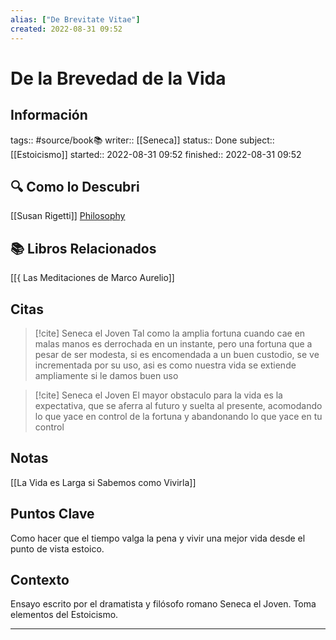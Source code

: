 ```yaml
---
alias: ["De Brevitate Vitae"]
created: 2022-08-31 09:52
---
```

# De la Brevedad de la Vida
## Información
tags:: #source/book📚 
writer:: [[Seneca]]
status:: Done
subject:: [[Estoicismo]]
started:: 2022-08-31 09:52
finished:: 2022-08-31 09:52

## 🔍 Como lo Descubri
[[Susan Rigetti]] [Philosophy](https://www.susanrigetti.com/philosophy)

## 📚 Libros Relacionados
[[{ Las Meditaciones de Marco Aurelio]]

## Citas
> [!cite] Seneca el Joven
> Tal como la amplia fortuna cuando cae en malas manos es derrochada en un instante, pero una fortuna que a pesar de ser modesta, si es encomendada a un buen custodio, se ve incrementada por su uso, asi es como nuestra vida se extiende ampliamente si le damos buen uso

> [!cite] Seneca el Joven
> El mayor obstaculo para la vida es la expectativa, que se aferra al futuro y suelta al presente, acomodando lo que yace en control de la fortuna y abandonando lo que yace en tu control

## Notas
[[La Vida es Larga si Sabemos como Vivirla]]

## Puntos Clave
Como hacer que el tiempo valga la pena y vivir una mejor vida desde el punto de vista estoico.

## Contexto
Ensayo escrito por el dramatista y filósofo romano Seneca el Joven. Toma elementos del Estoicismo.

___

